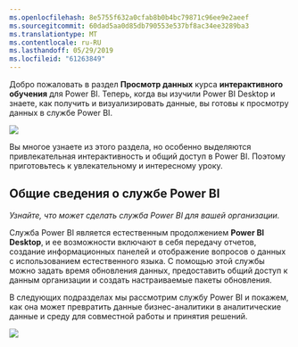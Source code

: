 ```yaml
---
ms.openlocfilehash: 8e5755f632a0cfab8b0b4bc79871c96ee9e2aeef
ms.sourcegitcommit: 60dad5aa0d85db790553e537bf8ac34ee3289ba3
ms.translationtype: MT
ms.contentlocale: ru-RU
ms.lasthandoff: 05/29/2019
ms.locfileid: "61263849"
---
```

Добро пожаловать в раздел **Просмотр данных** курса **интерактивного обучения** для Power BI. Теперь, когда вы изучили Power BI Desktop и знаете, как получить и визуализировать данные, вы готовы к просмотру данных в службе Power BI.

![](media/4-0-intro-power-bi-service/4-0_2.png)

Вы многое узнаете из этого раздела, но особенно выделяются привлекательная интерактивность и общий доступ в Power BI. Поэтому приготовьтесь к увлекательному и интересному уроку.

## <a name="introduction-to-the-power-bi-service"></a>Общие сведения о службе Power BI
*Узнайте, что может сделать служба Power BI для вашей организации.*

Служба Power BI является естественным продолжением **Power BI Desktop**, и ее возможности включают в себя передачу отчетов, создание информационных панелей и отображение вопросов о данных с использованием естественного языка. С помощью этой службы можно задать время обновления данных, предоставить общий доступ к данным организации и создать настраиваемые пакеты обновления.

В следующих подразделах мы рассмотрим службу Power BI и покажем, как она может превратить данные бизнес-аналитики в аналитические данные и среду для совместной работы и принятия решений.

![](media/4-0-intro-power-bi-service/4-0_1.png)

